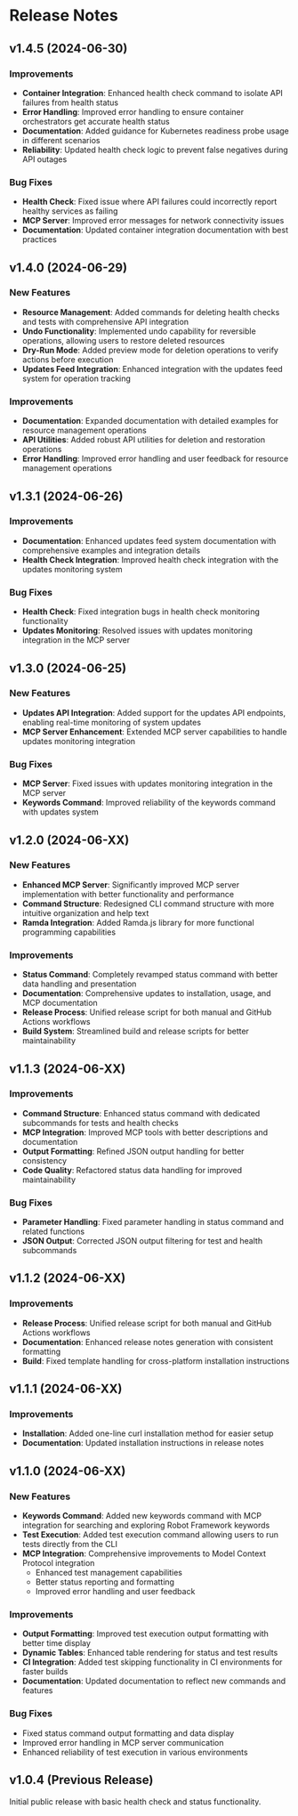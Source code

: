 # Release Notes

## v1.4.5 (2024-06-30)

### Improvements

- **Container Integration**: Enhanced health check command to isolate API failures from health status
- **Error Handling**: Improved error handling to ensure container orchestrators get accurate health status
- **Documentation**: Added guidance for Kubernetes readiness probe usage in different scenarios
- **Reliability**: Updated health check logic to prevent false negatives during API outages

### Bug Fixes

- **Health Check**: Fixed issue where API failures could incorrectly report healthy services as failing
- **MCP Server**: Improved error messages for network connectivity issues
- **Documentation**: Updated container integration documentation with best practices

## v1.4.0 (2024-06-29)

### New Features

- **Resource Management**: Added commands for deleting health checks and tests with comprehensive API integration
- **Undo Functionality**: Implemented undo capability for reversible operations, allowing users to restore deleted resources
- **Dry-Run Mode**: Added preview mode for deletion operations to verify actions before execution
- **Updates Feed Integration**: Enhanced integration with the updates feed system for operation tracking

### Improvements

- **Documentation**: Expanded documentation with detailed examples for resource management operations
- **API Utilities**: Added robust API utilities for deletion and restoration operations
- **Error Handling**: Improved error handling and user feedback for resource management operations

## v1.3.1 (2024-06-26)

### Improvements

- **Documentation**: Enhanced updates feed system documentation with comprehensive examples and integration details
- **Health Check Integration**: Improved health check integration with the updates monitoring system

### Bug Fixes

- **Health Check**: Fixed integration bugs in health check monitoring functionality
- **Updates Monitoring**: Resolved issues with updates monitoring integration in the MCP server

## v1.3.0 (2024-06-25)

### New Features

- **Updates API Integration**: Added support for the updates API endpoints, enabling real-time monitoring of system updates
- **MCP Server Enhancement**: Extended MCP server capabilities to handle updates monitoring integration

### Bug Fixes

- **MCP Server**: Fixed issues with updates monitoring integration in the MCP server
- **Keywords Command**: Improved reliability of the keywords command with updates system

## v1.2.0 (2024-06-XX)

### New Features

- **Enhanced MCP Server**: Significantly improved MCP server implementation with better functionality and performance
- **Command Structure**: Redesigned CLI command structure with more intuitive organization and help text
- **Ramda Integration**: Added Ramda.js library for more functional programming capabilities

### Improvements

- **Status Command**: Completely revamped status command with better data handling and presentation
- **Documentation**: Comprehensive updates to installation, usage, and MCP documentation
- **Release Process**: Unified release script for both manual and GitHub Actions workflows
- **Build System**: Streamlined build and release scripts for better maintainability

## v1.1.3 (2024-06-XX)

### Improvements

- **Command Structure**: Enhanced status command with dedicated subcommands for tests and health checks
- **MCP Integration**: Improved MCP tools with better descriptions and documentation
- **Output Formatting**: Refined JSON output handling for better consistency
- **Code Quality**: Refactored status data handling for improved maintainability

### Bug Fixes

- **Parameter Handling**: Fixed parameter handling in status command and related functions
- **JSON Output**: Corrected JSON output filtering for test and health subcommands

## v1.1.2 (2024-06-XX)

### Improvements

- **Release Process**: Unified release script for both manual and GitHub Actions workflows
- **Documentation**: Enhanced release notes generation with consistent formatting
- **Build**: Fixed template handling for cross-platform installation instructions

## v1.1.1 (2024-06-XX)

### Improvements

- **Installation**: Added one-line curl installation method for easier setup
- **Documentation**: Updated installation instructions in release notes

## v1.1.0 (2024-06-XX)

### New Features

- **Keywords Command**: Added new keywords command with MCP integration for searching and exploring Robot Framework keywords
- **Test Execution**: Added test execution command allowing users to run tests directly from the CLI
- **MCP Integration**: Comprehensive improvements to Model Context Protocol integration
  - Enhanced test management capabilities
  - Better status reporting and formatting
  - Improved error handling and user feedback

### Improvements

- **Output Formatting**: Improved test execution output formatting with better time display
- **Dynamic Tables**: Enhanced table rendering for status and test results
- **CI Integration**: Added test skipping functionality in CI environments for faster builds
- **Documentation**: Updated documentation to reflect new commands and features

### Bug Fixes

- Fixed status command output formatting and data display
- Improved error handling in MCP server communication
- Enhanced reliability of test execution in various environments

## v1.0.4 (Previous Release)

Initial public release with basic health check and status functionality.